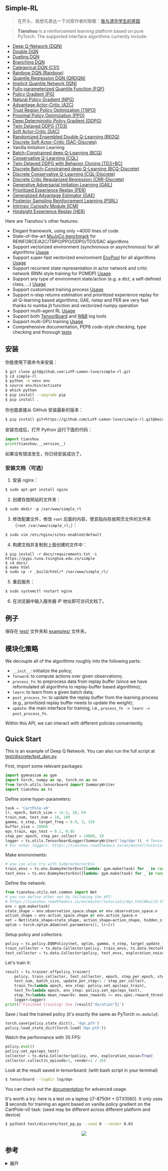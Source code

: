 ## Simple-RL

>在开头，我想先表达一下对原作者的致敬：[我与清华学生的差距](https://www.zhihu.com/question/377263715)

>**Tianshou** is a reinforcement learning platform based on pure PyTorch. The supported interface algorithms currently include:

- [Deep Q-Network (DQN)](https://storage.googleapis.com/deepmind-media/dqn/DQNNaturePaper.pdf)
- [Double DQN](https://arxiv.org/pdf/1509.06461.pdf)
- [Dueling DQN](https://arxiv.org/pdf/1511.06581.pdf)
- [Branching DQN](https://arxiv.org/pdf/1711.08946.pdf)
- [Categorical DQN (C51)](https://arxiv.org/pdf/1707.06887.pdf)
- [Rainbow DQN (Rainbow)](https://arxiv.org/pdf/1710.02298.pdf)
- [Quantile Regression DQN (QRDQN)](https://arxiv.org/pdf/1710.10044.pdf)
- [Implicit Quantile Network (IQN)](https://arxiv.org/pdf/1806.06923.pdf)
- [Fully-parameterized Quantile Function (FQF)](https://arxiv.org/pdf/1911.02140.pdf)
- [Policy Gradient (PG)](https://papers.nips.cc/paper/1713-policy-gradient-methods-for-reinforcement-learning-with-function-approximation.pdf)
- [Natural Policy Gradient (NPG)](https://proceedings.neurips.cc/paper/2001/file/4b86abe48d358ecf194c56c69108433e-Paper.pdf)
- [Advantage Actor-Critic (A2C)](https://openai.com/blog/baselines-acktr-a2c/)
- [Trust Region Policy Optimization (TRPO)](https://arxiv.org/pdf/1502.05477.pdf)
- [Proximal Policy Optimization (PPO)](https://arxiv.org/pdf/1707.06347.pdf)
- [Deep Deterministic Policy Gradient (DDPG)](https://arxiv.org/pdf/1509.02971.pdf)
- [Twin Delayed DDPG (TD3)](https://arxiv.org/pdf/1802.09477.pdf)
- [Soft Actor-Critic (SAC)](https://arxiv.org/pdf/1812.05905.pdf)
- [Randomized Ensembled Double Q-Learning (REDQ)](https://arxiv.org/pdf/2101.05982.pdf)
- [Discrete Soft Actor-Critic (SAC-Discrete)](https://arxiv.org/pdf/1910.07207.pdf)
- Vanilla Imitation Learning
- [Batch-Constrained deep Q-Learning (BCQ)](https://arxiv.org/pdf/1812.02900.pdf)
- [Conservative Q-Learning (CQL)](https://arxiv.org/pdf/2006.04779.pdf)
- [Twin Delayed DDPG with Behavior Cloning (TD3+BC)](https://arxiv.org/pdf/2106.06860.pdf)
- [Discrete Batch-Constrained deep Q-Learning (BCQ-Discrete)](https://arxiv.org/pdf/1910.01708.pdf)
- [Discrete Conservative Q-Learning (CQL-Discrete)](https://arxiv.org/pdf/2006.04779.pdf)
- [Discrete Critic Regularized Regression (CRR-Discrete)](https://arxiv.org/pdf/2006.15134.pdf)
- [Generative Adversarial Imitation Learning (GAIL)](https://arxiv.org/pdf/1606.03476.pdf)
- [Prioritized Experience Replay (PER)](https://arxiv.org/pdf/1511.05952.pdf)
- [Generalized Advantage Estimator (GAE)](https://arxiv.org/pdf/1506.02438.pdf)
- [Posterior Sampling Reinforcement Learning (PSRL)](https://www.ece.uvic.ca/~bctill/papers/learning/Strens_2000.pdf)
- [Intrinsic Curiosity Module (ICM)](https://arxiv.org/pdf/1705.05363.pdf)
- [Hindsight Experience Replay (HER)](https://arxiv.org/pdf/1707.01495.pdf)

Here are Tianshou's other features:

- Elegant framework, using only ~4000 lines of code
- State-of-the-art [MuJoCo benchmark](https://github.com/thu-ml/tianshou/tree/master/examples/mujoco) for REINFORCE/A2C/TRPO/PPO/DDPG/TD3/SAC algorithms
- Support vectorized environment (synchronous or asynchronous) for all algorithms [Usage](https://tianshou.readthedocs.io/en/master/tutorials/cheatsheet.html#parallel-sampling)
- Support super-fast vectorized environment [EnvPool](https://github.com/sail-sg/envpool/) for all algorithms [Usage](https://tianshou.readthedocs.io/en/master/tutorials/cheatsheet.html#envpool-integration)
- Support recurrent state representation in actor network and critic network (RNN-style training for POMDP) [Usage](https://tianshou.readthedocs.io/en/master/tutorials/cheatsheet.html#rnn-style-training)
- Support any type of environment state/action (e.g. a dict, a self-defined class, ...) [Usage](https://tianshou.readthedocs.io/en/master/tutorials/cheatsheet.html#user-defined-environment-and-different-state-representation)
- Support customized training process [Usage](https://tianshou.readthedocs.io/en/master/tutorials/cheatsheet.html#customize-training-process)
- Support n-step returns estimation and prioritized experience replay for all Q-learning based algorithms; GAE, nstep and PER are very fast thanks to numba jit function and vectorized numpy operation
- Support multi-agent RL [Usage](https://tianshou.readthedocs.io/en/master/tutorials/cheatsheet.html#multi-agent-reinforcement-learning)
- Support both [TensorBoard](https://www.tensorflow.org/tensorboard) and [W&B](https://wandb.ai/) log tools
- Support multi-GPU training [Usage](https://tianshou.readthedocs.io/en/master/tutorials/cheatsheet.html#multi-gpu)
- Comprehensive documentation, PEP8 code-style checking, type checking and thorough [tests](https://github.com/thu-ml/tianshou/actions)

## 安装

你能使用下面命令来安装：

```bash
$ git clone git@github.com:LuYF-Lemon-love/simple-rl.git
$ cd simple-rl
$ python -m venv env
$ source env/bin/activate
$ which python
$ pip install --upgrade pip
$ pip install .
```

你也能直接从 GitHub 安装最新的版本：

```bash
$ pip install git+https://github.com/LuYF-Lemon-love/simple-rl.git@main --upgrade
```

安装完成后，打开 Python 运行下面的代码：

```python
import tianshou
print(tianshou.__version__)
```

如果没有错误发生，你已经安装成功了。

### 安装文档（可选）

1. 安装 nginx：

```shell
$ sudo apt-get install nginx
```

2. 创建存放网站的文件夹：

```shell
$ sudo mkdir -p /var/www/simple_rl
```

3. 修改配置文件，修改 `root` 后面的内容，使其指向存放网页文件的文件夹（`root /var/www/simple_rl;`）：

```shell
$ sudo vim /etc/nginx/sites-enabled/default
```

4. 构建文档并复制到上面创建的文件中：

```shell
$ pip install -r docs/requirements.txt -i https://pypi.tuna.tsinghua.edu.cn/simple
$ cd docs/
$ make html
$ sudo cp -r _build/html/* /var/www/simple_rl/
```

5. 重启服务：

```shell
$ sudo systemctl restart nginx
```

6. 在浏览器中输入服务器 IP 地址即可访问文档了。

## 例子

保存在 [test/](./test/) 文件夹和 [examples/](./examples/) 文件夹。

## 模块化策略

We decouple all of the algorithms roughly into the following parts:

- `__init__`: initialize the policy;
- `forward`: to compute actions over given observations;
- `process_fn`: to preprocess data from replay buffer (since we have reformulated all algorithms to replay-buffer based algorithms);
- `learn`: to learn from a given batch data;
- `post_process_fn`: to update the replay buffer from the learning process (e.g., prioritized replay buffer needs to update the weight);
- `update`: the main interface for training, i.e., `process_fn -> learn -> post_process_fn`.

Within this API, we can interact with different policies conveniently.

## Quick Start

This is an example of Deep Q Network. You can also run the full script at [test/discrete/test_dqn.py](./test/discrete/test_dqn.py).

First, import some relevant packages:

```python
import gymnasium as gym
import torch, numpy as np, torch.nn as nn
from torch.utils.tensorboard import SummaryWriter
import tianshou as ts
```

Define some hyper-parameters:

```python
task = 'CartPole-v0'
lr, epoch, batch_size = 1e-3, 10, 64
train_num, test_num = 10, 100
gamma, n_step, target_freq = 0.9, 3, 320
buffer_size = 20000
eps_train, eps_test = 0.1, 0.05
step_per_epoch, step_per_collect = 10000, 10
logger = ts.utils.TensorboardLogger(SummaryWriter('log/dqn'))  # TensorBoard is supported!
# For other loggers: https://tianshou.readthedocs.io/en/master/tutorials/logger.html
```

Make environments:

```python
# you can also try with SubprocVectorEnv
train_envs = ts.env.DummyVectorEnv([lambda: gym.make(task) for _ in range(train_num)])
test_envs = ts.env.DummyVectorEnv([lambda: gym.make(task) for _ in range(test_num)])
```

Define the network:

```python
from tianshou.utils.net.common import Net
# you can define other net by following the API:
# https://tianshou.readthedocs.io/en/master/tutorials/dqn.html#build-the-network
env = gym.make(task)
state_shape = env.observation_space.shape or env.observation_space.n
action_shape = env.action_space.shape or env.action_space.n
net = Net(state_shape=state_shape, action_shape=action_shape, hidden_sizes=[128, 128, 128])
optim = torch.optim.Adam(net.parameters(), lr=lr)
```

Setup policy and collectors:

```python
policy = ts.policy.DQNPolicy(net, optim, gamma, n_step, target_update_freq=target_freq)
train_collector = ts.data.Collector(policy, train_envs, ts.data.VectorReplayBuffer(buffer_size, train_num), exploration_noise=True)
test_collector = ts.data.Collector(policy, test_envs, exploration_noise=True)  # because DQN uses epsilon-greedy method
```

Let's train it:

```python
result = ts.trainer.offpolicy_trainer(
    policy, train_collector, test_collector, epoch, step_per_epoch, step_per_collect,
    test_num, batch_size, update_per_step=1 / step_per_collect,
    train_fn=lambda epoch, env_step: policy.set_eps(eps_train),
    test_fn=lambda epoch, env_step: policy.set_eps(eps_test),
    stop_fn=lambda mean_rewards: mean_rewards >= env.spec.reward_threshold,
    logger=logger)
print(f'Finished training! Use {result["duration"]}')
```

Save / load the trained policy (it's exactly the same as PyTorch `nn.module`):

```python
torch.save(policy.state_dict(), 'dqn.pth')
policy.load_state_dict(torch.load('dqn.pth'))
```

Watch the performance with 35 FPS:

```python
policy.eval()
policy.set_eps(eps_test)
collector = ts.data.Collector(policy, env, exploration_noise=True)
collector.collect(n_episode=1, render=1 / 35)
```

Look at the result saved in tensorboard: (with bash script in your terminal)

```bash
$ tensorboard --logdir log/dqn
```

You can check out the [documentation](https://tianshou.readthedocs.io) for advanced usage.

It's worth a try: here is a test on a laptop (i7-8750H + GTX1060). It only uses **3** seconds for training an agent based on vanilla policy gradient on the CartPole-v0 task: (seed may be different across different platform and device)

```bash
$ python3 test/discrete/test_pg.py --seed 0 --render 0.03
```

<div align="center">
  <img src="https://github.com/thu-ml/tianshou/raw/master/docs/_static/images/testpg.gif"></a>
</div>

## 参考

<details><summary> 展开 </summary><p>

[1] [Gymnasium](http://github.com/Farama-Foundation/Gymnasium)

[2] [Welcome to Tianshou!](https://tianshou.readthedocs.io/en/master/)

[3] [欢迎查看天授平台中文文档](https://tianshou.readthedocs.io/zh/master/)

[4] [Tianshou: A Highly Modularized Deep Reinforcement Learning Library](https://jmlr.org/papers/v23/21-1127.html)

[5] [MANIFEST.in](https://packaging.python.org/en/latest/guides/using-manifest-in/)

[6] [Including Data Files](https://setuptools.pypa.io/en/latest/userguide/quickstart.html#including-data-files)

[7] [thu-ml/tianshou](https://github.com/thu-ml/tianshou)

[8] [Getting started with Sphinx](https://docs.readthedocs.io/en/stable/intro/getting-started-with-sphinx.html)

[9] [Getting started](https://www.sphinx-doc.org/en/master/tutorial/getting-started.html)

[10] [使用Sphinx搭建本地(window)文档并把它部署到网上(github)-本地搭建(1)](https://blog.csdn.net/u013716535/article/details/104902308/)

[11] [Nginx+Ubuntu实现静态网页Web服务器](https://zhuanlan.zhihu.com/p/400447282)

[12] [Nginx快速入门](https://www.kuangstudy.com/bbs/1353634800149213186)

[13] [使用Sphinx搭建本地(window)文档并把它部署到网上(github)-布置主题并发布(2)](https://blog.csdn.net/u013716535/article/details/104907240)

</p></details>